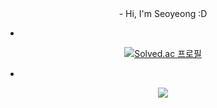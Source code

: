 <div align=center>
- Hi, I'm Seoyeong :D

-
[![Solved.ac 프로필](http://mazassumnida.wtf/api/v2/generate_badge?boj=tjduddl7181)](https://solved.ac/tjduddl7181)

-
<div align=center>
 <a href="https://velog.io/@tjduddl7181/posts">
  <img src="https://img.shields.io/badge/Velog-20C997?style=plastic&logo=Velog&logoColor=white"/>
